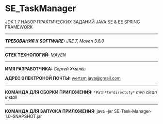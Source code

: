 # SE_TaskManager
JDK 1.7 НАБОР ПРАКТИЧЕСКИХ ЗАДАНИЙ JAVA SE &amp; EE SPRING FRAMEWORK
***
**_ТРЕБОВАНИЯ К SOFTWARE:_**
_JRE 7, Maven 3.6.0_
***
**СТЕК ТЕХНОЛОГИЙ:**
_MAVEN_
***
**ИМЯ РАЗРАБОТЧИКА:** _Сергей Хмелёв_

**АДРЕС ЭЛЕКТРОНОЙ ПОЧТЫ:** wertsm.java@gmail.com
***
**КОМАНДА ДЛЯ СБОРКИ ПРИЛОЖЕНИЯ:** 
`*Path*to*directoty*` _mvn clean install_
***
**КОМАНДА ДЛЯ ЗАПУСКА ПРИЛОЖЕНИЯ:** 
java -jar SE-Task-Manager-1.0-SNAPSHOT.jar